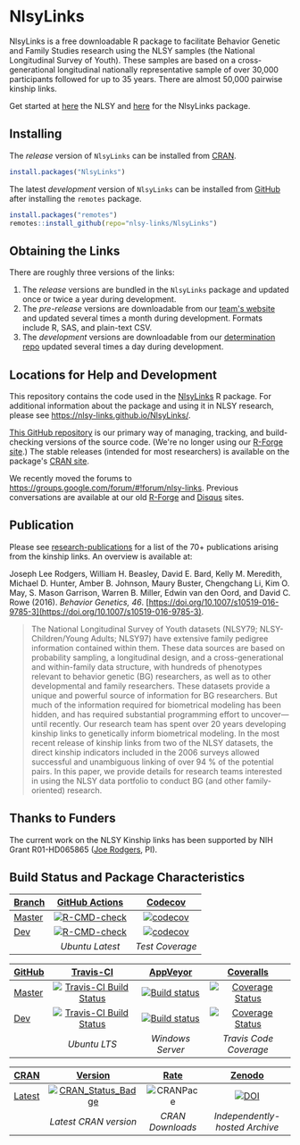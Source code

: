 NlsyLinks
================

NlsyLinks is a free downloadable R package to facilitate Behavior Genetic and Family Studies research using the NLSY samples (the National Longitudinal Survey of Youth).  These samples are based on a cross-generational longitudinal nationally representative sample of over 30,000 participants followed for up to 35 years.  There are almost 50,000 pairwise kinship links.

Get started at [here](https://www.nlsinfo.org/) the NLSY and [here](https://nlsy-links.github.io/NlsyLinks//) for the NlsyLinks package.

Installing
--------------------------

The *release* version of `NlsyLinks` can be installed from [CRAN](https://cran.r-project.org/package=NlsyLinks).

```r
install.packages("NlsyLinks")
```

The latest *development* version of `NlsyLinks` can be installed from [GitHub](https://github.com/nlsy-links/NlsyLinks/) after installing the `remotes` package.

```r
install.packages("remotes")
remotes::install_github(repo="nlsy-links/NlsyLinks")
```

Obtaining the Links
--------------------------

There are roughly three versions of the links:

1. The *release* versions are bundled in the `NlsyLinks` package and updated once or twice a year during development.
1. The *pre-release* versions are downloadable from our [team's website](https://nlsy-links.github.io/NlsyLinks//) and updated several times a month during development.  Formats include R, SAS, and plain-text CSV.
1. The *development* versions are downloadable from our [determination repo](https://github.com/nlsy-links/nlsy-links-determination-2017) updated several times a day during development.

Locations for Help and Development
--------------------------

This repository contains the code used in the [NlsyLinks](https://cran.r-project.org/package=NlsyLinks) R package.  For additional information about the package and using it in NLSY research, please see <https://nlsy-links.github.io/NlsyLinks/>.

[This GitHub repository](https://github.com/nlsy-links/nlsy-links-determination-2017) is our primary way of managing, tracking, and build-checking versions of the source code.  (We're no longer using our [R-Forge site](https://r-forge.r-project.org/projects/nlsylinks/).)  The stable releases (intended for most researchers) is available on the package's [CRAN site](https://cran.r-project.org/package=NlsyLinks).

We recently moved the forums to <https://groups.google.com/forum/#!forum/nlsy-links>.  Previous conversations are available at our old [R-Forge](https://r-forge.r-project.org/forum/?group_id=1330) and [Disqus](https://disqus.com/home/forum/nlsylinks/) sites.

Publication
--------------------------

Please see [research-publications](https://nlsy-links.github.io/NlsyLinks/articles/publications.html) for a list of the 70+ publications arising from the kinship links.  An overview is available at:

Joseph Lee Rodgers, William H. Beasley, David E. Bard, Kelly M. Meredith, Michael D. Hunter, Amber B. Johnson, Maury Buster, Chengchang Li, Kim O. May, S. Mason Garrison, Warren B. Miller, Edwin van den Oord, and David C. Rowe (2016). *Behavior Genetics, 46*. [https://doi.org/10.1007/s10519-016-9785-3](https://doi.org/10.1007/s10519-016-9785-3).

>The National Longitudinal Survey of Youth datasets (NLSY79; NLSY-Children/Young Adults; NLSY97) have extensive family pedigree information contained within them. These data sources are based on probability sampling, a longitudinal design, and a cross-generational and within-family data structure, with hundreds of phenotypes relevant to behavior genetic (BG) researchers, as well as to other developmental and family researchers. These datasets provide a unique and powerful source of information for BG researchers. But much of the information required for biometrical modeling has been hidden, and has required substantial programming effort to uncover—until recently. Our research team has spent over 20 years developing kinship links to genetically inform biometrical modeling. In the most recent release of kinship links from two of the NLSY datasets, the direct kinship indicators included in the 2006 surveys allowed successful and unambiguous linking of over 94 % of the potential pairs. In this paper, we provide details for research teams interested in using the NLSY data portfolio to conduct BG (and other family-oriented) research.

Thanks to Funders
--------------------------

The current work on the NLSY Kinship links has been supported by NIH Grant R01-HD065865 ([Joe Rodgers](https://www.vanderbilt.edu/psychological_sciences/bio/joe-rodgers), PI).

Build Status and Package Characteristics
--------------------------

| [Branch](https://github.com/nlsy-links/NlsyLinks) | [GitHub Actions](https://github.com/nlsy-links/NlsyLinks/actions) | [Codecov](https://codecov.io/gh/nlsy-links/NlsyLinks) |
| :----- | :---------------------------: | :-------: |
| [Master](https://github.com/nlsy-links/NlsyLinks/tree/master) | [![R-CMD-check](https://github.com/nlsy-links/NlsyLinks/workflows/R-CMD-check/badge.svg?branch=master)](https://github.com/nlsy-links/NlsyLinks/actions) |  [![codecov](https://codecov.io/gh/nlsy-links/NlsyLinks/branch/master/graph/badge.svg)](https://codecov.io/gh/nlsy-links/NlsyLinks) |
| [Dev](https://github.com/nlsy-links/NlsyLinks/tree/dev) | [![R-CMD-check](https://github.com/nlsy-links/NlsyLinks/workflows/R-CMD-check/badge.svg?branch=dev)](https://github.com/nlsy-links/NlsyLinks/actions) | [![codecov](https://codecov.io/gh/nlsy-links/NlsyLinks/branch/dev/graph/badge.svg)](https://codecov.io/gh/nlsy-links/NlsyLinks/branch/dev) |
| | *Ubuntu Latest* | *Test Coverage* |

| [GitHub](https://github.com/nlsy-links/NlsyLinks) | [Travis-CI](https://travis-ci.org/nlsy-links/NlsyLinks/builds) | [AppVeyor](https://ci.appveyor.com/project/wibeasley/nlsylinks/history) |  [Coveralls](https://coveralls.io/github/nlsy-links/NlsyLinks) |
| :----- | :---------------------------: | :------------: | :-------: |
| [Master](https://github.com/nlsy-links/NlsyLinks/tree/master) |  [![Travis-CI Build Status](https://travis-ci.org/nlsy-links/NlsyLinks.png?branch=master)](https://travis-ci.org/nlsy-links/NlsyLinks) | [![Build status](https://ci.appveyor.com/api/projects/status/fo1oeqn9734dhhmu/branch/master?svg=true)](https://ci.appveyor.com/project/wibeasley/nlsylinks/branch/master) | [![Coverage Status](https://coveralls.io/repos/nlsy-links/NlsyLinks/badge.svg?branch=master)](https://coveralls.io/github/nlsy-links/NlsyLinks?branch=master) |
| [Dev](https://github.com/nlsy-links/NlsyLinks/tree/dev) | [![Travis-CI Build Status](https://travis-ci.org/nlsy-links/NlsyLinks.png?branch=dev)](https://travis-ci.org/nlsy-links/NlsyLinks) | [![Build status](https://ci.appveyor.com/api/projects/status/fo1oeqn9734dhhmu/branch/dev?svg=true)](https://ci.appveyor.com/project/wibeasley/nlsylinks/branch/dev) | [![Coverage Status](https://coveralls.io/repos/nlsy-links/NlsyLinks/badge.svg?branch=dev)](https://coveralls.io/github/nlsy-links/NlsyLinks?branch=dev) |
| | *Ubuntu LTS* | *Windows Server* |  *Travis Code Coverage* |

| [CRAN](https://cran.r-project.org/) | [Version](https://cran.r-project.org/package=NlsyLinks) | [Rate](https://cranlogs.r-pkg.org:443/) | [Zenodo](https://zenodo.org/search?ln=en&p=nlsylinks) |
|  :---- | :----: | :----: | :----: |
| [Latest](https://cran.r-project.org/package=NlsyLinks) | [![CRAN_Status_Badge](http://www.r-pkg.org/badges/version/NlsyLinks)](https://cran.r-project.org/package=NlsyLinks) | ![CRANPace](https://cranlogs.r-pkg.org:443/badges/NlsyLinks) | [![DOI](https://zenodo.org/badge/doi/10.5281/zenodo.49941.svg)](http://dx.doi.org/10.5281/zenodo.49941) |
|   | *Latest CRAN version* | *CRAN Downloads* | *Independently-hosted Archive* |
